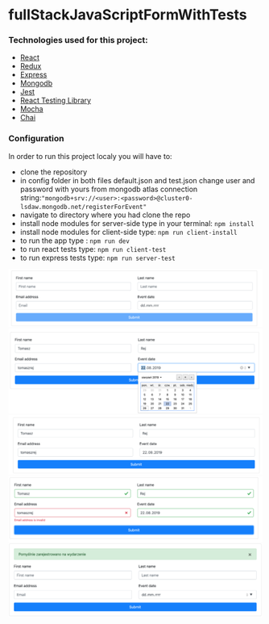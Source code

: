 # fullStackJavaScriptFormWithTests

### Technologies used for this project:
* [React](https://reactjs.org/)
* [Redux](https://redux.js.org/)
* [Express](https://expressjs.com/)
* [Mongodb](https://www.mongodb.com/)
* [Jest](https://jestjs.io/)
* [React Testing Library](https://testing-library.com/docs/react-testing-libraryintro)
* [Mocha](https://mochajs.org/)
* [Chai](https://www.chaijs.com/)

### Configuration

In order to run this project localy you will have to:
* clone the repository
* in config folder in both files default.json and test.json change user and password with yours from mongodb atlas connection string:```"mongodb+srv://<user>:<password>@cluster0-lsdaw.mongodb.net/registerForEvent"```
* navigate to directory where you had clone the repo
* install node modules for server-side type in your terminal: ```npm install```
* install node modules for client-side type: ```npm run client-install```
* to run the app type :  ```npm run dev```
* to run react tests type: ```npm run client-test```
* to run express tests type: ```npm run server-test```


![Alt text](./assets/main1.png?raw=true "Main View")
![Alt text](./assets/main2.png?raw=true "Main View")
![Alt text](./assets/main3.png?raw=true "Main View")
![Alt text](./assets/main4.png?raw=true "Main View")
![Alt text](./assets/main5.png?raw=true "Main View")